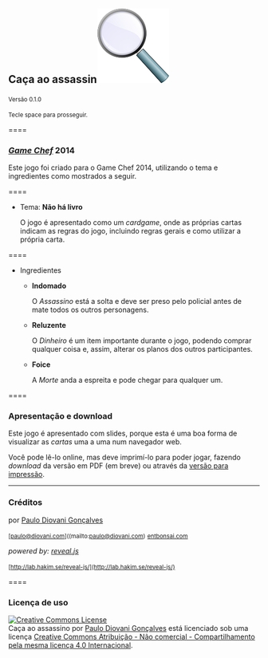 ## Caça ao assassin![lupa](slides/img/lupe.png) <!-- .element: class="no-border inline" -->
<!-- .element: class="relative" -->

<small>Versão 0.1.0</small>

<small>Tecle <span class="key">space</span> para prosseguir.</small>

====

### _[Game Chef](http://www.gamechef.com.br/)_ 2014

Este jogo foi criado para o Game Chef 2014, utilizando o tema e ingredientes 
como mostrados a seguir.

====

* Tema: **Não há livro**

    O jogo é apresentado como um _cardgame_, onde as próprias cartas indicam as regras do jogo,
    incluindo regras gerais e como utilizar a própria carta.

====

* Ingredientes

    * **Indomado**

        O _Assassino_ está a solta e deve ser preso pelo policial antes de mate todos os outros personagens.

    * **Reluzente**

        O _Dinheiro_ é um item importante durante o jogo, podendo comprar qualquer coisa e, assim, alterar os planos dos outros participantes.

    * **Foice**

        A _Morte_ anda a espreita e pode chegar para qualquer um.

====

### Apresentação e download

Este jogo é apresentado com slides, porque esta é uma boa forma de visualizar as _cartas_
uma a uma num navegador web.

Você pode lê-lo online, mas deve imprimí-lo para poder jogar, fazendo _download_ da 
versão em PDF (em breve) ou através da [versão para impressão](http://cacaaoassassino.entbonsai.com?print-pdf).

----

### Créditos

por [Paulo Diovani Gonçalves](mailto:paulo@diovani.com)

<small>[paulo@diovani.com]((mailto:paulo@diovani.com)</small>
<small>[entbonsai.com](http://entbonsai.com)</small>

_powered by: [reveal.js](http://lab.hakim.se/reveal-js/)_

<small>[http://lab.hakim.se/reveal-js/](http://lab.hakim.se/reveal-js/)</small>

====

### Licença de uso

<a rel="license" href="http://creativecommons.org/licenses/by-nc-sa/4.0/"><img alt="Creative Commons License" style="border-width:0" src="http://i.creativecommons.org/l/by-nc-sa/4.0/88x31.png" /></a><br /><span xmlns:dct="http://purl.org/dc/terms/" href="http://purl.org/dc/dcmitype/Text" property="dct:title" rel="dct:type">Caça ao assassino</span> por <a xmlns:cc="http://creativecommons.org/ns#" href="http://entbonsai.com" property="cc:attributionName" rel="cc:attributionURL">Paulo Diovani Gonçalves</a> está licenciado sob uma licença <a rel="license" href="http://creativecommons.org/licenses/by-nc-sa/4.0/">Creative Commons Atribuição - Não comercial - Compartilhamento pela mesma licença 4.0 Internacional</a>.